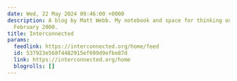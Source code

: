 ```yaml
---
date: Wed, 22 May 2024 09:46:00 +0000
description: A blog by Matt Webb. My notebook and space for thinking out loud since
  February 2000.
title: Interconnected
params:
  feedlink: https://interconnected.org/home/feed
  id: 537923e568f4482915ef699d9efbe87d
  link: https://interconnected.org/home
  blogrolls: []
---
```

